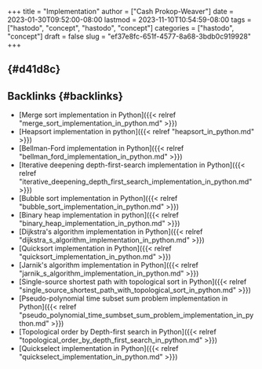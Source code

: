 +++
title = "Implementation"
author = ["Cash Prokop-Weaver"]
date = 2023-01-30T09:52:00-08:00
lastmod = 2023-11-10T10:54:59-08:00
tags = ["hastodo", "concept", "hastodo", "concept"]
categories = ["hastodo", "concept"]
draft = false
slug = "ef37e8fc-651f-4577-8a68-3bdb0c919928"
+++

##  {#d41d8c}


## Backlinks {#backlinks}

-   [Merge sort implementation in Python]({{< relref "merge_sort_implementation_in_python.md" >}})
-   [Heapsort implementation in python]({{< relref "heapsort_in_python.md" >}})
-   [Bellman-Ford implementation in Python]({{< relref "bellman_ford_implementation_in_python.md" >}})
-   [Iterative deepening depth-first-search implementation in Python]({{< relref "iterative_deepening_depth_first_search_implementation_in_python.md" >}})
-   [Bubble sort implementation in Python]({{< relref "bubble_sort_implementation_in_python.md" >}})
-   [Binary heap implementation in python]({{< relref "binary_heap_implementation_in_python.md" >}})
-   [Dijkstra's algorithm implementation in Python]({{< relref "dijkstra_s_algorithm_implementation_in_python.md" >}})
-   [Quicksort implementation in Python]({{< relref "quicksort_implementation_in_python.md" >}})
-   [Jarnik's algorithm implementation in Python]({{< relref "jarnik_s_algorithm_implementation_in_python.md" >}})
-   [Single-source shortest path with topological sort in Python]({{< relref "single_source_shortest_path_with_topological_sort_in_python.md" >}})
-   [Pseudo-polynomial time subset sum problem implementation in Python]({{< relref "pseudo_polynomial_time_sumbset_sum_problem_implementation_in_python.md" >}})
-   [Topological order by Depth-first search in Python]({{< relref "topological_order_by_depth_first_search_in_python.md" >}})
-   [Quickselect implementation in Python]({{< relref "quickselect_implementation_in_python.md" >}})
